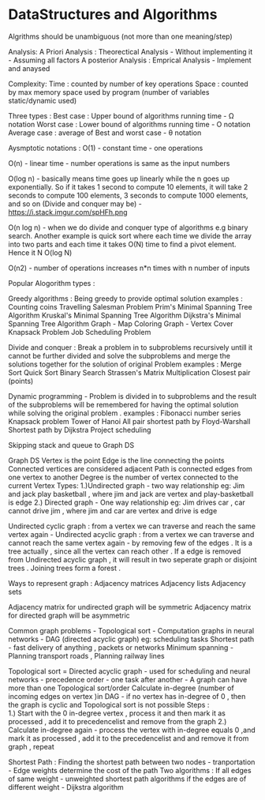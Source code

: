 # DataStructures and Algorithms

Algrithms should be unambiguous (not more than one meaning/step)

Analysis:
A Priori Analysis : Theorectical Analysis - Without implementing it - Assuming all factors
A posterior Analysis : Emprical Analysis - Implement and anaysed

Complexity:
Time : counted by number of key operations
Space : counted by max memory space used by program (number of variables static/dynamic used)


Three types :
 Best case : Upper bound of algorithms running time -  Ω notation
 Worst case : Lower bound of algorithms running time - O notation
 Average case : average of Best and worst case - θ notation

Aysmptotic notations :
O(1) - constant time - one operations

O(n) - linear time - number operations is same as the input numbers

O(log n) -  basically means time goes up linearly while the n goes up exponentially. So if it takes 1 second to compute 10 elements, it will take 2 seconds to compute 100 elements, 3 seconds to compute 1000 elements, and so on (Divide and conquer may be) - https://i.stack.imgur.com/spHFh.png

O(n log n) -  when we do divide and conquer type of algorithms e.g binary search. Another example is quick sort where each time we divide the array into two parts and each time it takes
O(N) time to find a pivot element. Hence it  N O(log N)

O(n2) - number of operations increases n*n times with n number of inputs


Popular Alogorithm types :

Greedy algorithms : Being greedy to provide optimal solution
examples :
Counting coins
Travelling Salesman Problem
Prim's Minimal Spanning Tree Algorithm
Kruskal's Minimal Spanning Tree Algorithm
Dijkstra's Minimal Spanning Tree Algorithm
Graph - Map Coloring
Graph - Vertex Cover
Knapsack Problem
Job Scheduling Problem

Divide and conquer : Break a problem in to subproblems recursively untill it cannot be further divided and solve the subproblems and merge the solutions together for the solution of original Problem
examples :
Merge Sort
Quick Sort
Binary Search
Strassen's Matrix Multiplication
Closest pair (points)

Dynamic programming - Problem is divided in to subproblems and the result of the subproblems will be remembered for having the optimal solution while solving the original problem .
examples :
Fibonacci number series
Knapsack problem
Tower of Hanoi
All pair shortest path by Floyd-Warshall
Shortest path by Dijkstra
Project scheduling


Skipping stack and queue to Graph DS

Graph DS
Vertex is the point
Edge is the line connecting the points  
Connected vertices are considered adjacent
Path is connected edges from one vertex to another
Degree is the number of vertex connected to the current Vertex
Types:
1.)Undirected graph - two way relationship eg: Jim and jack play basketball , where jim and jack are vertex and play-basketball is edge
2.) Directed graph - One way relationship eg: Jim drives car ,  car cannot drive jim , where jim and car are vertex and drive is edge

Undirected cyclic  graph : from a  vertex we can traverse and reach the same vertex again -
Undirected acyclic  graph : from a  vertex we can traverse and cannot reach the same vertex again - by removing few of the edges . It is a tree actually , since all the vertex can reach other .
If a edge is removed from Undirected acyclic graph , it will result in two seperate graph or disjoint trees .
Joining trees form a forest .


Ways to represent graph :
Adjacency matrices
Adjacency lists
Adjacency sets


Adjacency  matrix for undirected graph will be symmetric
Adjacency  matrix for directed graph will be asymmetric


Common graph problems -
Topological sort - Computation graphs in neural networks - DAG (directed acyclic graph)   eg: scheduling tasks
Shortest path - fast delivery of anything , packets or networks
Minimum spanning - Planning transport roads , Planning railway lines

Topological sort = Directed acyclic graph - used for scheduling and neural networks - precedence order - one task after another - A graph can have more than one Topological sort/order
Calculate in-degree (number of incoming edges on vertex )in DAG - if no vertex has in-degree of 0 , then the graph is cyclic and Topological sort is not possible
Steps :  
1.) Start with the 0 in-degree vertex , process it and then mark it as processed , add it to precedencelist and remove from the graph
2.) Calculate in-degree again - process the vertex with in-degree equals 0 ,and mark it as processed , add it to the precedencelist and  and remove it from graph , repeat


Shortest Path :
Finding the shortest path between two nodes - tranportation  -
Edge weights determine the cost of the path
Two algorithms :
If all edges of same weight - unweighted shortest path algorithms
if the edges are of different weight - Dijkstra algorithm
